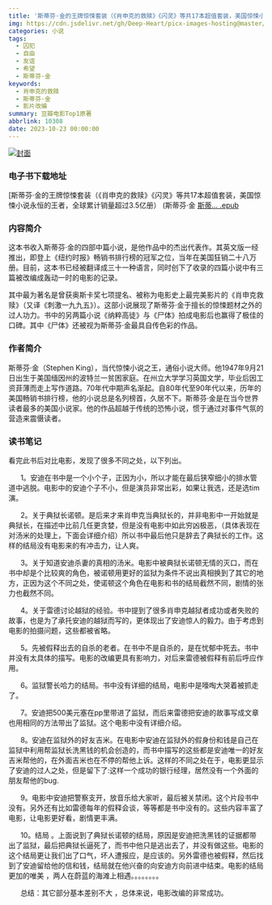 ```yaml
---
title: '斯蒂芬·金的王牌惊悚套装（《肖申克的救赎》《闪灵》等共17本超值套装，美国惊悚小说永恒的王者，全球累计销量超过3.5亿册） (斯蒂芬·金 [斯蒂... 书评'
img: https://cdn.jsdelivr.net/gh/Deep-Heart/picx-images-hosting@master/boomments/斯蒂芬·金的王牌惊悚套装（《肖申克的救赎》《闪灵》等共17本超值套装，美国惊悚小说永恒的王者，全球累计销量超过3.5亿册）.70v0i0pfvpo0.webp
categories: 小说
tags:
  - 囚犯
  - 自由
  - 友谊
  - 希望
  - 斯蒂芬·金
keywords:
  - 肖申克的救赎
  - 斯蒂芬·金
  - 影片改编
summary: 豆瓣电影Top1原著
abbrlink: 10308
date: 2023-10-23 00:00:00
---
```


[![封面](https://cdn.jsdelivr.net/gh/Deep-Heart/picx-images-hosting@master/boomments/斯蒂芬·金的王牌惊悚套装（《肖申克的救赎》《闪灵》等共17本超值套装，美国惊悚小说永恒的王者，全球累计销量超过3.5亿册）.70v0i0pfvpo0.webp)]()
### 电子书下载地址
[斯蒂芬·金的王牌惊悚套装（《肖申克的救赎》《闪灵》等共17本超值套装，美国惊悚小说永恒的王者，全球累计销量超过3.5亿册） (斯蒂芬·金 [斯蒂... .epub](https://url57.ctfile.com/f/23765157-960584547-6e3e41?p=9554)

### 内容简介
这本书收入斯蒂芬·金的四部中篇小说，是他作品中的杰出代表作。其英文版一经推出，即登上《纽约时报》畅销书排行榜的冠军之位，当年在美国狂销二十八万册。目前，这本书已经被翻译成三十一种语言，同时创下了收录的四篇小说中有三篇被改编成轰动一时的电影的记录。

其中最为著名是曾获奥斯卡奖七项提名、被称为电影史上最完美影片的《肖申克救赎》（又译《刺激一九九五》）。这部小说展现了斯蒂芬·金于擅长的惊悚题材之外的过人功力。书中的另两篇小说《纳粹高徒》与《尸体》拍成电影后也赢得了极佳的口碑。其中《尸体》还被视为斯蒂芬·金最具自传色彩的作品。

### 作者简介
斯蒂芬·金（Stephen King），当代惊悚小说之王，通俗小说大师。他1947年9月21日出生于美国缅因州的波特兰一贫困家庭。在州立大学学习英国文学，毕业后因工资菲薄而走上写作道路。70年代中期声名渐起。自80年代至90年代以来，历年的美国畅销书排行榜，他的小说总是名列榜首，久居不下。斯蒂芬·金是在当今世界读者最多的美国小说家。他的作品超越于传统的恐怖小说，惯于通过对事件气氛的营造来震慑读者。

### 读书笔记
看完此书后对比电影，发现了很多不同之处，以下列出。

      1。安迪在书中是一个小个子，正因为小，所以才能在最后狭窄细小的排水管道中逃脱。电影中的安迪个子不小，但是演员非常出彩，如果让我选，还是选tim演。

      2。关于典狱长诺顿。是后来才来肖申克当典狱长的，并非电影中一开始就是典狱长，在描述中比前几任更贪婪，但是没有电影中如此穷凶极恶，（具体表现在对汤米的处理上，下面会详细介绍）所以书中最后他只是辞去了典狱长的工作。这样的结局没有电影来的有冲击力，让人爽。


      3。关于知道安迪杀妻的真相的汤米。电影中被典狱长诺顿无情的灭口，而在书中却是个比较爽的角色，被诺顿用更好的监狱为条件不说出真相换到了其它的地方，正因为这个不同之处，使诺顿这个角色在电影和书的结局截然不同，剧情的张力也截然不同。

      4。关于雷德讨论越狱的经验。书中提到了很多肖申克越狱者成功或者失败的故事，也是为了承托安迪的越狱而写的，更体现出了安迪惊人的毅力。由于考虑到电影的拍摄问题，这些都被省略。

      5。先被假释出去的自杀的老者。在书中不是自杀的，是在忧郁中死去。书中并没有太具体的描写。电影的改编更具有影响力，对后来雷德被假释有前后呼应作用。

      6。监狱警长哈力的结局。书中没有详细的结局，电影中是嚎啕大哭着被抓走了。

      7。安迪把500美元塞在pp里带进了监狱，而后来雷德把安迪的故事写成文章也用相同的方法带出了监狱。这个电影中没有详细介绍。

      8。安迪在监狱外的好友吉米。在电影中安迪在监狱外的假身份和钱是自己在监狱中利用帮监狱长洗黑钱的机会创造的，而书中描写的这些都是安迪唯一的好友吉米帮他的，在外面吉米也在不停的帮他上诉。这样的不同之处在于，电影更显示了安迪的过人之处，但是留下了:这样一个成功的银行经理，居然没有一个外面的朋友帮他的bug.

      9。电影中安迪把警察支开，放音乐给大家听，最后被关禁闭。这个片段书中没有。另外还有比如雷德每年的假释会谈，等等都是书中没有的。这些内容丰富了电影，让电影更好看，剧情更丰满。

      10。结局 。上面说到了典狱长诺顿的结局，原因是安迪把洗黑钱的证据都带出了监狱，最后把典狱长逼死了，而书中他只是逃出去了，并没有做这些。电影的这个结局更让我们出了口气，坏人遭报应，是应该的。另外雷德也被假释，然后找到了安迪留给他的信和钱，结局就在他兴奋的向安迪方向前进中结束。电影的结局更加的唯美 ，两人在蔚蓝的海滩上相遇。。。。。。。。

      总结：其它部分基本差别不大 ，总体来说，电影改编的非常成功。
